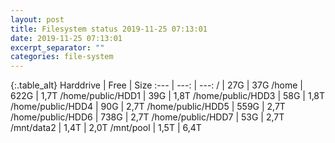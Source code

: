 ```yaml
---
layout: post
title: Filesystem status 2019-11-25 07:13:01
date: 2019-11-25 07:13:01
excerpt_separator: ""
categories: file-system
---
```

{:.table_alt}
Harddrive | Free | Size
:--- | ---: | ---:
/ | 27G | 37G
/home | 622G | 1,7T
/home/public/HDD1 | 39G | 1,8T
/home/public/HDD3 | 58G | 1,8T
/home/public/HDD4 | 90G | 2,7T
/home/public/HDD5 | 559G | 2,7T
/home/public/HDD6 | 738G | 2,7T
/home/public/HDD7 | 53G | 2,7T
/mnt/data2 | 1,4T | 2,0T
/mnt/pool | 1,5T | 6,4T
